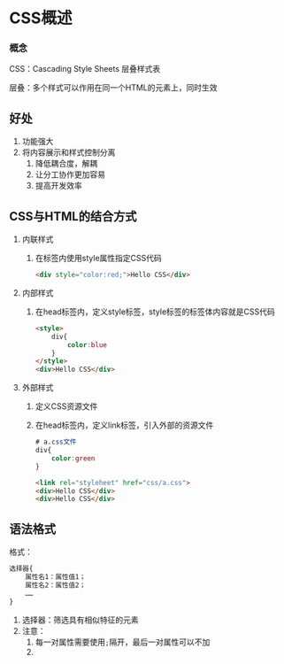 # CSS概述

### 概念

CSS：Cascading Style Sheets 层叠样式表

层叠：多个样式可以作用在同一个HTML的元素上，同时生效

## 好处

1. 功能强大
2. 将内容展示和样式控制分离
   1. 降低耦合度，解耦
   2. 让分工协作更加容易
   3. 提高开发效率

## CSS与HTML的结合方式

1. 内联样式

   1. 在标签内使用style属性指定CSS代码

      ```html
      <div style="color:red;">Hello CSS</div>
      ```

2. 内部样式

   1. 在head标签内，定义style标签，style标签的标签体内容就是CSS代码

      ```html
      <style>
          div{
              color:blue
          }
      </style>
      <div>Hello CSS</div>
      ```

3. 外部样式

   1. 定义CSS资源文件

   2. 在head标签内，定义link标签，引入外部的资源文件

      ```css
      # a.css文件
      div{
          color:green
      }
      ```

      ```html
      <link rel="styleheet" href="css/a.css">
      <div>Hello CSS</div>
      <div>Hello CSS</div>
      ```

      
## 语法格式

格式：

```css
选择器{
    属性名1：属性值1；
    属性名2：属性值2；
    ……
}
```

1. 选择器：筛选具有相似特征的元素
2. 注意：
   1. 每一对属性需要使用`;`隔开，最后一对属性可以不加
   2. 

​      